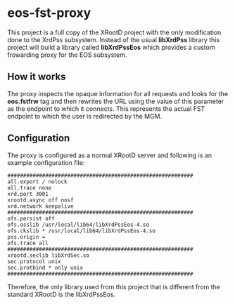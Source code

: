 
eos-fst-proxy
=============

This project is a full copy of the XRootD project with the only modification done to the XrdPss subsystem. 
Instead of the usual **libXrdPss** library this project will build a library called **libXrdPssEos** which 
provides a custom frowarding proxy for the EOS subsystem. 

How it works
------------

The proxy inspects the opaque information for all requests and looks for the **eos.fstfrw** tag and then 
rewrites the URL using the value of this parameter as the endpoint to which it connects. This represents 
the actual FST endpoint to which the user is redirected by the MGM.

Configuration
-------------

The proxy is configured as a normal XRootD server and following is an example configuration file:

```
###########################################################
all.export / nolock
all.trace none
xrd.port 3001
xrootd.async off nosf
xrd.network keepalive
###########################################################
ofs.persist off
ofs.osslib /usr/local/lib64/libXrdPssEos-4.so
ofs.ckslib * /usr/local/lib64/libXrdPssEos-4.so
pss.origin =
ofs.trace all
###########################################################
xrootd.seclib libXrdSec.so
sec.protocol unix
sec.protbind * only unix
###########################################################
```

Therefore, the only library used from this project that is different from the standard XRootD is the libXrdPssEos.


